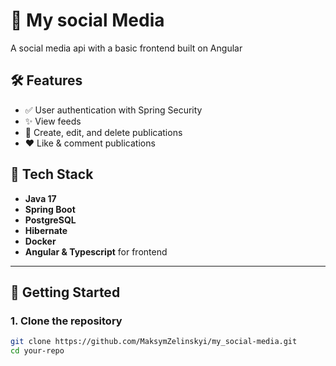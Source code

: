 # 🚀 My social Media

A social media api with a basic frontend built on Angular

## 🛠️ Features

- ✅ User authentication with Spring Security
- ✨ View feeds
- 📝 Create, edit, and delete publications
- ❤️ Like & comment publications


## 🧰 Tech Stack

- **Java 17**
- **Spring Boot**
- **PostgreSQL**
- **Hibernate**
- **Docker**
- **Angular & Typescript** for frontend

---

## 🚀 Getting Started

### 1. Clone the repository
```bash
git clone https://github.com/MaksymZelinskyi/my_social-media.git
cd your-repo
